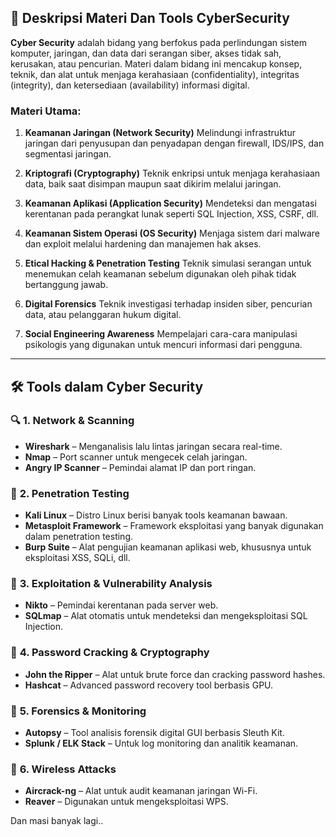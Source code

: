 ## 🔐 **Deskripsi Materi Dan Tools CyberSecurity**

**Cyber Security** adalah bidang yang berfokus pada perlindungan sistem komputer, jaringan, dan data dari serangan siber, akses tidak sah, kerusakan, atau pencurian. Materi dalam bidang ini mencakup konsep, teknik, dan alat untuk menjaga kerahasiaan (confidentiality), integritas (integrity), dan ketersediaan (availability) informasi digital.

### Materi Utama:

1. **Keamanan Jaringan (Network Security)**
   Melindungi infrastruktur jaringan dari penyusupan dan penyadapan dengan firewall, IDS/IPS, dan segmentasi jaringan.

2. **Kriptografi (Cryptography)**
   Teknik enkripsi untuk menjaga kerahasiaan data, baik saat disimpan maupun saat dikirim melalui jaringan.

3. **Keamanan Aplikasi (Application Security)**
   Mendeteksi dan mengatasi kerentanan pada perangkat lunak seperti SQL Injection, XSS, CSRF, dll.

4. **Keamanan Sistem Operasi (OS Security)**
   Menjaga sistem dari malware dan exploit melalui hardening dan manajemen hak akses.

5. **Etical Hacking & Penetration Testing**
   Teknik simulasi serangan untuk menemukan celah keamanan sebelum digunakan oleh pihak tidak bertanggung jawab.

6. **Digital Forensics**
   Teknik investigasi terhadap insiden siber, pencurian data, atau pelanggaran hukum digital.

7. **Social Engineering Awareness**
   Mempelajari cara-cara manipulasi psikologis yang digunakan untuk mencuri informasi dari pengguna.

---

## 🛠️ **Tools dalam Cyber Security**

### 🔍 **1. Network & Scanning**

* **Wireshark** – Menganalisis lalu lintas jaringan secara real-time.
* **Nmap** – Port scanner untuk mengecek celah jaringan.
* **Angry IP Scanner** – Pemindai alamat IP dan port ringan.

### 🧰 **2. Penetration Testing**

* **Kali Linux** – Distro Linux berisi banyak tools keamanan bawaan.
* **Metasploit Framework** – Framework eksploitasi yang banyak digunakan dalam penetration testing.
* **Burp Suite** – Alat pengujian keamanan aplikasi web, khususnya untuk eksploitasi XSS, SQLi, dll.

### 🧪 **3. Exploitation & Vulnerability Analysis**

* **Nikto** – Pemindai kerentanan pada server web.
* **SQLmap** – Alat otomatis untuk mendeteksi dan mengeksploitasi SQL Injection.

### 🔐 **4. Password Cracking & Cryptography**

* **John the Ripper** – Alat untuk brute force dan cracking password hashes.
* **Hashcat** – Advanced password recovery tool berbasis GPU.

### 📁 **5. Forensics & Monitoring**

* **Autopsy** – Tool analisis forensik digital GUI berbasis Sleuth Kit.
* **Splunk / ELK Stack** – Untuk log monitoring dan analitik keamanan.

### 📡 **6. Wireless Attacks**

* **Aircrack-ng** – Alat untuk audit keamanan jaringan Wi-Fi.
* **Reaver** – Digunakan untuk mengeksploitasi WPS.

Dan masi banyak lagi..
